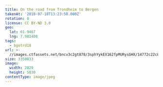 ```yaml
---
title: On the road from Trondheim to Bergen
takenAt: '2018-07-18T13:23:58.000Z'
rotation: 0
license: CC BY-ND 3.0
geo:
  lat: 61.9467
  lng: 7.981408
tags:
  - bgotrd18
url: >-
  //images.ctfassets.net/bncv3c2gt878/3sphYykEX162fpMURysGHX/14772c22c8b28f09115db8341d654311/on-the-road-from-trondheim-to-bergen_43859355501_o
size: 3350833
image:
  width: 2829
  height: 5030
contentType: image/jpeg
---
```


